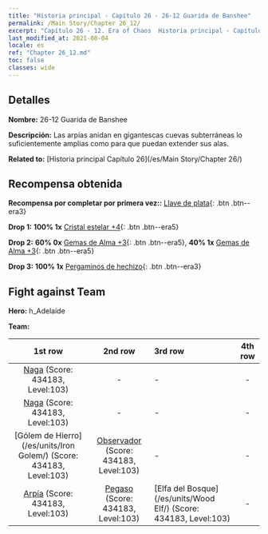 ```yaml
---
title: "Historia principal - Capítulo 26 - 26-12 Guarida de Banshee"
permalink: /Main Story/Chapter 26_12/
excerpt: "Capítulo 26 - 12. Era of Chaos  Historia principal - Capítulo 26_12. 26-12 Guarida de Banshee"
last_modified_at: 2021-08-04
locale: es
ref: "Chapter 26_12.md"
toc: false
classes: wide
---
```


## Detalles

 **Nombre:** 26-12 Guarida de Banshee

 **Descripción:** Las arpías anidan en gigantescas cuevas subterráneas lo suficientemente amplias como para que puedan extender sus alas.

 **Related to:** [Historia principal Capítulo 26](/es/Main Story/Chapter 26/)

## Recompensa obtenida

 **Recompensa por completar por primera vez::** [Llave de plata](/ItemsES/con_693/){: .btn .btn--era3}

 **Drop 1:** **100% 1x** [Cristal estelar +4](/ItemsES/mat_94/){: .btn .btn--era5}

 **Drop 2:** **60% 0x** [Gemas de Alma +3](/ItemsES/mat_86/){: .btn .btn--era5}, **40% 1x** [Gemas de Alma +3](/ItemsES/mat_86/){: .btn .btn--era5}

 **Drop 3:** **100% 1x** [Pergaminos de hechizo](/ItemsES/con_694/){: .btn .btn--era3}


## Fight against Team
 **Hero:** h_Adelaide

 **Team:**


  | 1st row | 2nd row | 3rd row | 4th row |
  |:----:|:----:|:----|:----:|
  | [Naga](/es/units/Naga/) (Score: 434183, Level:103)  | - | - | - |
  | [Naga](/es/units/Naga/) (Score: 434183, Level:103)  | - | - | - |
  | [Gólem de Hierro](/es/units/Iron Golem/) (Score: 434183, Level:103)  | [Observador](/es/units/Beholder/) (Score: 434183, Level:103)  | - | - |
  | [Arpía](/es/units/Harpy/) (Score: 434183, Level:103)  | [Pegaso](/es/units/Pegasus/) (Score: 434183, Level:103)  | [Elfa del Bosque](/es/units/Wood Elf/) (Score: 434183, Level:103)  | - |


